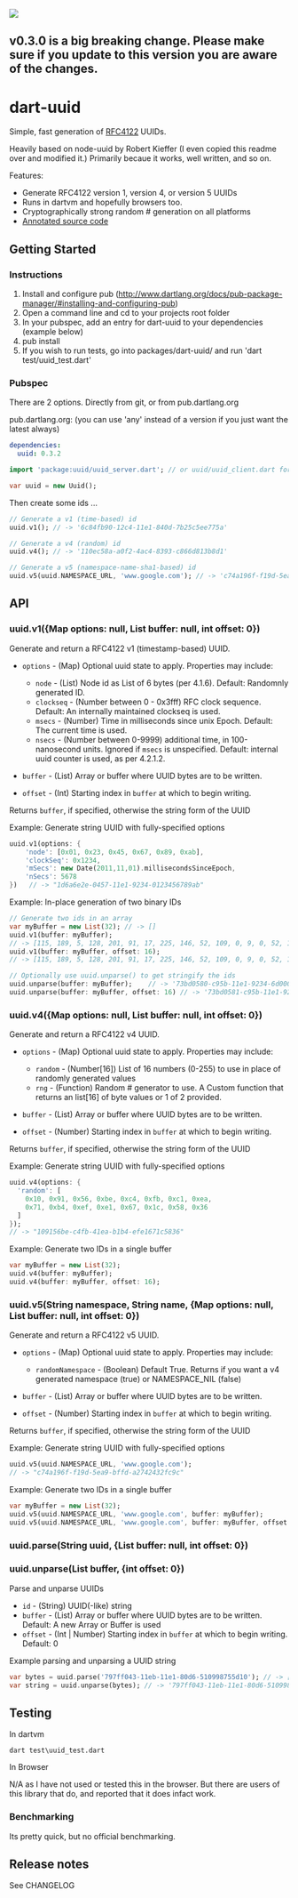 [![](https://drone.io/daegalus/dart-uuid/status.png)](https://drone.io/daegalus/dart-uuid/latest)

## v0.3.0 is a big breaking change. Please make sure if you update to this version you are aware of the changes.

# dart-uuid

Simple, fast generation of [RFC4122](http://www.ietf.org/rfc/rfc4122.txt) UUIDs.

Heavily based on node-uuid by Robert Kieffer (I even copied this readme over and modified it.) 
Primarily becaue it works, well written, and so on.

Features:

* Generate RFC4122 version 1, version 4, or version 5 UUIDs
* Runs in dartvm and hopefully browsers too.
* Cryptographically strong random # generation on all platforms
* [Annotated source code](http://daegalus.github.com/annotated/dart-uuid/Uuid/Uuid.html)

## Getting Started

### Instructions

1. Install and configure pub (http://www.dartlang.org/docs/pub-package-manager/#installing-and-configuring-pub)
2. Open a command line and cd to your projects root folder
3. In your pubspec, add an entry for dart-uuid to your dependencies (example below)
3. pub install
4. If you wish to run tests, go into packages/dart-uuid/ and run 'dart test/uuid_test.dart'

### Pubspec

There are 2 options. Directly from git, or from pub.dartlang.org

pub.dartlang.org: (you can use 'any' instead of a version if you just want the latest always)
```yaml
dependencies:
  uuid: 0.3.2
```

```dart
import 'package:uuid/uuid_server.dart'; // or uuid/uuid_client.dart for the browser

var uuid = new Uuid();
```

Then create some ids ...

```dart
// Generate a v1 (time-based) id
uuid.v1(); // -> '6c84fb90-12c4-11e1-840d-7b25c5ee775a'

// Generate a v4 (random) id
uuid.v4(); // -> '110ec58a-a0f2-4ac4-8393-c866d813b8d1'

// Generate a v5 (namespace-name-sha1-based) id
uuid.v5(uuid.NAMESPACE_URL, 'www.google.com'); // -> 'c74a196f-f19d-5ea9-bffd-a2742432fc9c'
```

## API

### uuid.v1({Map options: null, List buffer: null, int offset: 0})

Generate and return a RFC4122 v1 (timestamp-based) UUID.

* `options` - (Map) Optional uuid state to apply. Properties may include:

  * `node` - (List) Node id as List of 6 bytes (per 4.1.6). Default: Randomnly generated ID.
  * `clockseq` - (Number between 0 - 0x3fff) RFC clock sequence.  Default: An internally maintained clockseq is used.
  * `msecs` - (Number) Time in milliseconds since unix Epoch.  Default: The current time is used.
  * `nsecs` - (Number between 0-9999) additional time, in 100-nanosecond units. Ignored if `msecs` is unspecified. Default: internal uuid counter is used, as per 4.2.1.2.

* `buffer` - (List) Array or buffer where UUID bytes are to be written.
* `offset` - (Int) Starting index in `buffer` at which to begin writing.

Returns `buffer`, if specified, otherwise the string form of the UUID

Example: Generate string UUID with fully-specified options

```dart
uuid.v1(options: {
    'node': [0x01, 0x23, 0x45, 0x67, 0x89, 0xab],
    'clockSeq': 0x1234,
    'mSecs': new Date(2011,11,01).millisecondsSinceEpoch,
    'nSecs': 5678
})   // -> "1d6a6e2e-0457-11e1-9234-0123456789ab"
```

Example: In-place generation of two binary IDs

```dart
// Generate two ids in an array
var myBuffer = new List(32); // -> []
uuid.v1(buffer: myBuffer);   
// -> [115, 189, 5, 128, 201, 91, 17, 225, 146, 52, 109, 0, 9, 0, 52, 128, null, null, null, null, null, null, null, null, null, null, null, null, null, null, null, null]
uuid.v1(buffer: myBuffer, offset: 16);  
// -> [115, 189, 5, 128, 201, 91, 17, 225, 146, 52, 109, 0, 9, 0, 52, 128, 115, 189, 5, 129, 201, 91, 17, 225, 146, 52, 109, 0, 9, 0, 52, 128]

// Optionally use uuid.unparse() to get stringify the ids
uuid.unparse(buffer: myBuffer);    // -> '73bd0580-c95b-11e1-9234-6d0009003480'
uuid.unparse(buffer: myBuffer, offset: 16) // -> '73bd0581-c95b-11e1-9234-6d0009003480'
```

### uuid.v4({Map options: null, List buffer: null, int offset: 0})

Generate and return a RFC4122 v4 UUID.

* `options` - (Map) Optional uuid state to apply. Properties may include:

  * `random` - (Number[16]) List of 16 numbers (0-255) to use in place of randomly generated values
  * `rng` - (Function) Random # generator to use. A Custom function that returns an list[16] of byte values or 1 of 2 provided.

* `buffer` - (List) Array or buffer where UUID bytes are to be written.
* `offset` - (Number) Starting index in `buffer` at which to begin writing.

Returns `buffer`, if specified, otherwise the string form of the UUID

Example: Generate string UUID with fully-specified options

```dart
uuid.v4(options: {
  'random': [
    0x10, 0x91, 0x56, 0xbe, 0xc4, 0xfb, 0xc1, 0xea,
    0x71, 0xb4, 0xef, 0xe1, 0x67, 0x1c, 0x58, 0x36
  ]
});
// -> "109156be-c4fb-41ea-b1b4-efe1671c5836"
```

Example: Generate two IDs in a single buffer

```dart
var myBuffer = new List(32);
uuid.v4(buffer: myBuffer);
uuid.v4(buffer: myBuffer, offset: 16);
```

### uuid.v5(String namespace, String name, {Map options: null, List buffer: null, int offset: 0})

Generate and return a RFC4122 v5 UUID.

* `options` - (Map) Optional uuid state to apply. Properties may include:

  * `randomNamespace` - (Boolean) Default True. Returns if you want a v4 generated namespace (true) or NAMESPACE_NIL (false)

* `buffer` - (List) Array or buffer where UUID bytes are to be written.
* `offset` - (Number) Starting index in `buffer` at which to begin writing.

Returns `buffer`, if specified, otherwise the string form of the UUID

Example: Generate string UUID with fully-specified options

```dart
uuid.v5(uuid.NAMESPACE_URL, 'www.google.com');
// -> "c74a196f-f19d-5ea9-bffd-a2742432fc9c"
```

Example: Generate two IDs in a single buffer

```dart
var myBuffer = new List(32);
uuid.v5(uuid.NAMESPACE_URL, 'www.google.com', buffer: myBuffer);
uuid.v5(uuid.NAMESPACE_URL, 'www.google.com', buffer: myBuffer, offset: 16);
```

### uuid.parse(String uuid, {List buffer: null, int offset: 0})
### uuid.unparse(List buffer, {int offset: 0})

Parse and unparse UUIDs

  * `id` - (String) UUID(-like) string
  * `buffer` - (List) Array or buffer where UUID bytes are to be written. Default: A new Array or Buffer is used
  * `offset` - (Int | Number) Starting index in `buffer` at which to begin writing. Default: 0

Example parsing and unparsing a UUID string

```dart
var bytes = uuid.parse('797ff043-11eb-11e1-80d6-510998755d10'); // -> [121, 127, 240, 67, 17, 235, 17, 225, 128, 214, 81, 9, 152, 117, 93, 16]
var string = uuid.unparse(bytes); // -> '797ff043-11eb-11e1-80d6-510998755d10'
```
## Testing

In dartvm

```
dart test\uuid_test.dart
```

In Browser

N/A as I have not used or tested this in the browser. But there are users of this library that do, and reported that it does infact work.

### Benchmarking

Its pretty quick, but no official benchmarking.

## Release notes
See CHANGELOG
